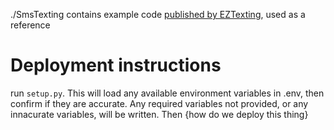 ./SmsTexting contains example code [published by EZTexting](https://www.eztexting.com/developers/code-examples/rest-sms-api/python), used as a reference

# Deployment instructions
run `setup.py`. This will load any available environment variables in .env, then confirm if they are accurate. Any required variables not provided, or any innacurate variables, will be written. Then {how do we deploy this thing}